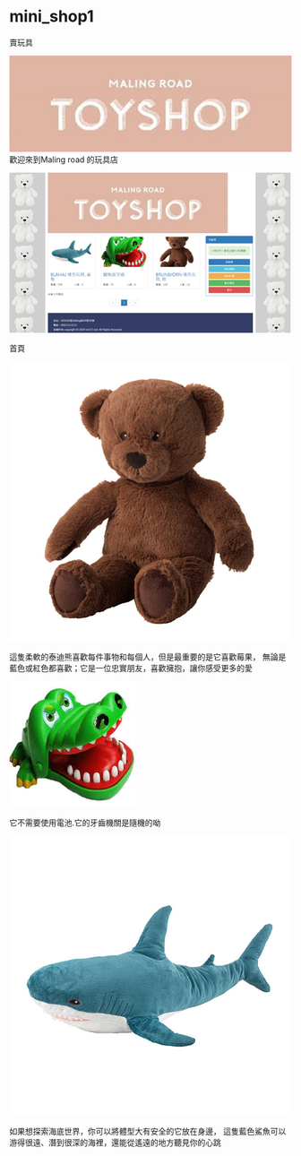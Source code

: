# mini_shop1
賣玩具

![image](https://github.com/town117/mini_shop1/blob/master/title.jpg)
歡迎來到Maling road 的玩具店

![image](https://github.com/town117/mini_shop1/blob/master/tttt.png)

首頁



![image](https://github.com/town117/mini_shop1/blob/master/bear.jpg)

這隻柔軟的泰迪熊喜歡每件事物和每個人，但是最重要的是它喜歡莓果，
無論是藍色或紅色都喜歡；它是一位忠實朋友，喜歡擁抱，讓你感受更多的愛

![image](https://github.com/town117/mini_shop1/blob/master/kk.jpg)


它不需要使用電池.它的牙齒機關是隨機的呦

![image](https://github.com/town117/mini_shop1/blob/master/shark.jpg)


如果想探索海底世界，你可以將體型大有安全的它放在身邊，
這隻藍色鯊魚可以游得很遠、潛到很深的海裡，還能從遙遠的地方聽見你的心跳
